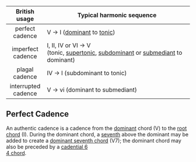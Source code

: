 
|    British usage    | Typical harmonic sequence                                                                                                                                                                                                                                   |
|:-------------------:| ----------------------------------------------------------------------------------------------------------------------------------------------------------------------------------------------------------------------------------------------------------- |
|   perfect cadence   | V → I ([dominant](https://en.wikipedia.org/wiki/Dominant_(music) "Dominant (music)") to [tonic](https://en.wikipedia.org/wiki/Tonic_(music) "Tonic (music)"))                                                                                               |
|  imperfect cadence  | I, II, IV or VI → V (tonic, [supertonic](https://en.wikipedia.org/wiki/Supertonic "Supertonic"), [subdominant](https://en.wikipedia.org/wiki/Subdominant "Subdominant") or [submediant](https://en.wikipedia.org/wiki/Submediant "Submediant") to dominant) |
|   plagal cadence    | IV → I (subdominant to tonic)                                                                                                                                                                                                                               |
| interrupted cadence | V → vi (dominant to submediant)                                                                                                                                                                                                                             |

## Perfect Cadence
An authentic cadence is a cadence from the [dominant](https://en.wikipedia.org/wiki/Dominant_(music) "Dominant (music)") chord (V) to the [root chord](https://en.wikipedia.org/wiki/Root_(chord) "Root (chord)") (I). During the dominant chord, a [seventh](https://en.wikipedia.org/wiki/Seventh_(interval) "Seventh (interval)") above the dominant may be added to create a [dominant seventh chord](https://en.wikipedia.org/wiki/Dominant_seventh_chord "Dominant seventh chord") (V7); the dominant chord may also be preceded by a [cadential 6  
4 chord](https://en.wikipedia.org/wiki/Cadential_six-four "Cadential six-four").
